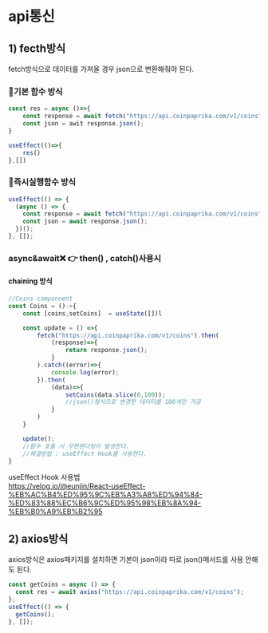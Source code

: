 # api통신

## 1) fecth방식

fetch방식으로 데이터를 가져올 경우 json으로 변환해줘야 된다.

### 🚀기본 함수 방식

```jsx
const res = async ()=>{
    const response = await fetch("https://api.coinpaprika.com/v1/coins");
    const json = awit response.json();
}

useEffect(()=>{
    res()
},[])

```

### 🚀즉시실행함수 방식

```jsx
useEffect(() => {
  (async () => {
    const response = await fetch("https://api.coinpaprika.com/v1/coins");
    const json = await response.json();
  })();
}, []);
```

### async&await❌ 👉 then() , catch()사용시

#### chaining 방식

```jsx
//Coins componnent
const Coins = ()->{
    const [coins,setCoins]  = useState([])l

    const update = () =>{
        fetch("https://api.coinpaprika.com/v1/coins").then(
            (response)=>{
                return response.json();
            }
        ).catch((error)=>{
            console.log(error);
        }).then(
            (data)=>{
                setCoins(data.slice(0,100));
                //json()형식으로 변경한 데이터를 100개만 가공
            }
        )
    }

    update();
    //함수 호출 시 무한렌더링이 발생한다.
    //해결방법 : useEffect Hook을 사용한다.
}
```

useEffect Hook 사용법<br />
https://velog.io/@eunjin/React-useEffect-%EB%AC%B4%ED%95%9C%EB%A3%A8%ED%94%84-%ED%83%88%EC%B6%9C%ED%95%98%EB%8A%94-%EB%B0%A9%EB%B2%95

## 2) axios방식

axios방식은 axios패키지를 설치하면 기본이 json이라 따로 json()메서드를 사용 안해도 된다.

```jsx
const getCoins = async () => {
  const res = await axios("https://api.coinpaprika.com/v1/coins");
};
useEffect(() => {
  getCoins();
}, []);
```
